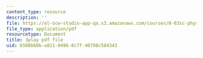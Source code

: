```yaml
---
content_type: resource
description: ''
file: https://ol-ocw-studio-app-qa.s3.amazonaws.com/courses/8-03sc-physics-iii-vibrations-and-waves-fall-2016/b508b60ba82194968c7f40798c584343_mqhO9GT8hD4.pdf
file_type: application/pdf
resourcetype: Document
title: 3play pdf file
uid: b508b60b-a821-9496-8c7f-40798c584343
---
```

